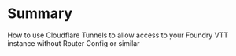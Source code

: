 # Summary
How to use Cloudflare Tunnels to allow access to your Foundry VTT instance without Router Config or similar
